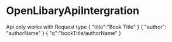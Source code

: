 # OpenLibaryApiIntergration

Api only works with Request type
{
"title":"Book Title"
}
{
"author": "authorName"
}
{
"q":"bookTitle/authorName"
}
